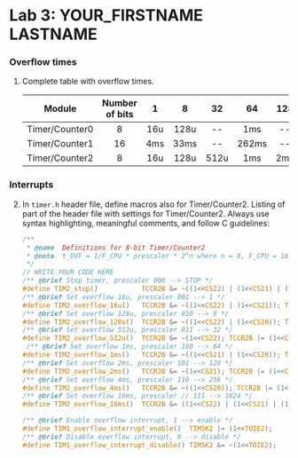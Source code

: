 # Lab 3: YOUR_FIRSTNAME LASTNAME

### Overflow times

1. Complete table with overflow times.

   | **Module** | **Number of bits** | **1** | **8** | **32** | **64** | **128** | **256** | **1024** |
   | :-: | :-: | :-: | :-: | :-: | :-: | :-: | :-: | :-: |
   | Timer/Counter0 | 8  | 16u | 128u | -- | 1ms | -- | 4ms | 16ms |
   | Timer/Counter1 | 16 |  4ms | 33ms | -- | 262ms | -- | 1s | 4s |
   | Timer/Counter2 | 8  |  16u | 128u | 512u | 1ms | 2ms | 4ms | 16ms |

### Interrupts

2. In `timer.h` header file, define macros also for Timer/Counter2. Listing of part of the header file with settings for Timer/Counter2. Always use syntax highlighting, meaningful comments, and follow C guidelines:

   ```c
   /**
    * @name  Definitions for 8-bit Timer/Counter2
    * @note  t_OVF = 1/F_CPU * prescaler * 2^n where n = 8, F_CPU = 16 MHz
    */
   // WRITE YOUR CODE HERE
   /** @brief Stop timer, prescaler 000 --> STOP */
   #define TIM2_stop()           TCCR2B &= ~((1<<CS22) | (1<<CS21) | (1<<CS20));
   /** @brief Set overflow 16u, prescaler 001 --> 1 */
   #define TIM2_overflow_16u()   TCCR2B &= ~((1<<CS22) | (1<<CS21)); TCCR2B |= (1<<CS20);
   /** @brief Set overflow 128u, prescaler 010 --> 8 */
   #define TIM2_overflow_128u()  TCCR2B &= ~((1<<CS22) | (1<<CS20)); TCCR2B |= (1<<CS21);
   /** @brief Set overflow 512u, prescaler 011 --> 32 */
   #define TIM2_overflow_512u()  TCCR2B &= ~(1<<CS22); TCCR2B |= (1<<CS21) | (1<<CS20);
    /** @brief Set overflow 1ms, prescaler 100 --> 64 */
   #define TIM2_overflow_1ms()   TCCR2B &= ~((1<<CS21) | (1<<CS20)); TCCR2B |= (1<<CS22);
   /** @brief Set overflow 2ms, prescaler 101 --> 128 */
   #define TIM2_overflow_2ms()   TCCR2B &= ~(1<<CS21); TCCR2B |= (1<<CS22) | (1<<CS20);
   /** @brief Set overflow 4ms, prescaler 110 --> 256 */
   #define TIM2_overflow_4ms()   TCCR2B &= ~((1<<CS20)); TCCR2B |= (1<<CS22) | (1<<CS21);
   /** @brief Set overflow 16ms, prescaler // 111 --> 1024 */
   #define TIM2_overflow_16ms()  TCCR2B &= ((1<<CS22) | (1<<CS21) | (1<<CS20)); 

   /** @brief Enable overflow interrupt, 1 --> enable */
   #define TIM1_overflow_interrupt_enable()  TIMSK2 |= (1<<TOIE2);
   /** @brief Disable overflow interrupt, 0 --> disable */
   #define TIM1_overflow_interrupt_disable() TIMSK2 &= ~(1<<TOIE2);
   ```